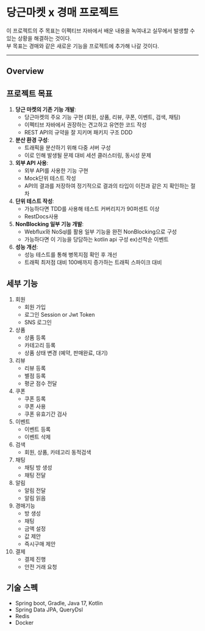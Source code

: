 # 당근마켓 x 경매 프로젝트

이 프로젝트의 주 목표는 이펙티브 자바에서 배운 내용을 녹여내고 실무에서 발생할 수 있는 상황을 해결하는 것이다.  
부 목표는 경매와 같은 새로운 기능을 프로젝트에 추가해 나갈 것이다.

---
## Overview

## 프로젝트 목표
1. __당근 마켓의 기존 기능 개발__:
      -	당근마켓의 주요 기능 구현 (회원, 상품, 리뷰, 쿠폰, 이벤트, 검색, 채팅)
      -	이펙티브 자바에서 권장하는 견고하고 유연한 코드 작성
      -	REST API의 규약을 잘 지키며 패키지 구조 DDD
2.	__분산 환경 구성__:
      -	트래픽을 분산하기 위해 다중 서버 구성
      -	이로 인해 발생될 문제 대비 세션 클러스터링, 동시성 문제
3.	__외부 API 사용__:
      -	외부 API를 사용한 기능 구현
      -	Mock단위 테스트 작성
      -	API의 결과를 저장하여 정기적으로 결과의 타입이 이전과 같은 지 확인하는 절차
4.	__단위 테스트 작성__:
      -	가능하다면 TDD를 사용해 테스트 커버리지가 90퍼센트 이상
      -	RestDocs사용
5.	__NonBlocking 일부 기능 개발__:
      -	Webflux와 NoSql를 활용 일부 기능을 완전 NonBlocking으로 구성
      -	 가능하다면 이 기능을 당담하는 kotlin api 구성 ex)선착순 이벤트
6.	__성능 개선__:
      - 성능 테스트를 통해 병목지점 확인 후 개선
      - 트래픽 최저점 대비 100배까지 증가하는 트래픽 스파이크 대비

## 세부 기능
1.	회원
      -	회원 가입
      -	로그인 Session or Jwt Token
      -	SNS 로그인
2.	상품
      -	상품 등록
      -	카테고리 등록
      -	상품 상태 변경 (예약, 판매완료, 대기)
3.	리뷰
      -	리뷰 등록
      -	별점 등록
      -	평균 점수 전달
4.	쿠폰
      -	쿠폰 등록
      -	쿠폰 사용
      -	쿠폰 유효기간 검사
5.	이벤트
      -	이벤트 등록
      -	이벤트 삭제
6.	검색
      -	회원, 상품, 카테고리 동적검색
7.	채팅
      -	채팅 방 생성
      -	채팅 전달
8.	알림
      -	알림 전달
      -	알림 읽음
9.	경매기능
      -	방 생성
      -	채팅
      -	금액 설정
      -	값 제안
      -	즉시구매 제안
10.	결제
       -	결제 진행
       -	안전 거래 요청

## 기술 스펙
- Spring boot, Gradle, Java 17, Kotlin  
- Spring Data JPA, QueryDsl  
- Redis  
- Docker  

